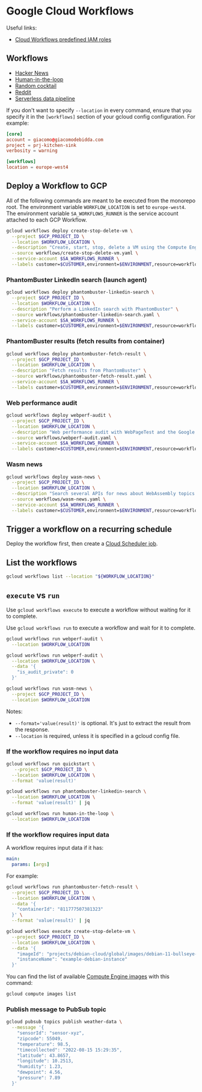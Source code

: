 # Google Cloud Workflows

Useful links:

- [Cloud Workflows predefined IAM roles](https://cloud.google.com/iam/docs/understanding-roles#workflows-roles)

## Workflows

- [Hacker News](./hacker-news/README.md)
- [Human-in-the-loop](./human-in-the-loop/README.md)
- [Random cocktail](./random-cocktail/README.md)
- [Reddit](./reddit/README.md)
- [Serverless data pipeline](./serverless-data-pipeline/README.md)

If you don't want to specify `--location` in every command, ensure that you specify it in the `[workflows]` section of your gcloud config configuration. For example:

```toml
[core]
account = giacomo@giacomodebidda.com
project = prj-kitchen-sink
verbosity = warning

[workflows]
location = europe-west4
```

## Deploy a Workflow to GCP

All of the following commands are meant to be executed from the monorepo root. The environment variable `WORKFLOW_LOCATION` is set to `europe-west4`. The environment variable `SA_WORKFLOWS_RUNNER` is the service account attached to each GCP Workflow.

```sh
gcloud workflows deploy create-stop-delete-vm \
  --project $GCP_PROJECT_ID \
  --location $WORKFLOW_LOCATION \
  --description "Create, start, stop, delete a VM using the Compute Engine Workflows Connector" \
  --source workflows/create-stop-delete-vm.yaml \
  --service-account $SA_WORKFLOWS_RUNNER \
  --labels customer=$CUSTOMER,environment=$ENVIRONMENT,resource=workflow
```

### PhantomBuster LinkedIn search (launch agent)

```sh
gcloud workflows deploy phantombuster-linkedin-search \
  --project $GCP_PROJECT_ID \
  --location $WORKFLOW_LOCATION \
  --description "Perform a LinkedIn search with PhantomBuster" \
  --source workflows/phantombuster-linkedin-search.yaml \
  --service-account $SA_WORKFLOWS_RUNNER \
  --labels customer=$CUSTOMER,environment=$ENVIRONMENT,resource=workflow
```

### PhantomBuster results (fetch results from container)

```sh
gcloud workflows deploy phantombuster-fetch-result \
  --project $GCP_PROJECT_ID \
  --location $WORKFLOW_LOCATION \
  --description "Fetch results from PhantomBuster" \
  --source workflows/phantombuster-fetch-result.yaml \
  --service-account $SA_WORKFLOWS_RUNNER \
  --labels customer=$CUSTOMER,environment=$ENVIRONMENT,resource=workflow
```

### Web performance audit

```sh
gcloud workflows deploy webperf-audit \
  --project $GCP_PROJECT_ID \
  --location $WORKFLOW_LOCATION \
  --description "Web performance audit with WebPageTest and the Google Sheets connector" \
  --source workflows/webperf-audit.yaml \
  --service-account $SA_WORKFLOWS_RUNNER \
  --labels customer=$CUSTOMER,environment=$ENVIRONMENT,resource=workflow
```

### Wasm news

```sh
gcloud workflows deploy wasm-news \
  --project $GCP_PROJECT_ID \
  --location $WORKFLOW_LOCATION \
  --description "Search several APIs for news about WebAssembly topics and store them in Google Sheets" \
  --source workflows/wasm-news.yaml \
  --service-account $SA_WORKFLOWS_RUNNER \
  --labels customer=$CUSTOMER,environment=$ENVIRONMENT,resource=workflow
```

## Trigger a workflow on a recurring schedule

Deploy the workflow first, then create a [Cloud Scheduler job](../docs/cloud-scheduler.md).

## List the workflows

```sh
gcloud workflows list --location "${WORKFLOW_LOCATION}"
```

## `execute` vs `run`

Use `gcloud workflows execute` to execute a workflow without waiting for it to complete.

Use `gcloud workflows run` to execute a workflow and wait for it to complete.

```sh
gcloud workflows run webperf-audit \
  --location $WORKFLOW_LOCATION
```

```sh
gcloud workflows run webperf-audit \
  --location $WORKFLOW_LOCATION \
  --data '{
    "is_audit_private": 0
  }'
```

```sh
gcloud workflows run wasm-news \
  --project $GCP_PROJECT_ID \
  --location $WORKFLOW_LOCATION
```

Notes:

- `--format='value(result)'` is optional. It's just to extract the result from the response.
- `--location` is required, unless it is specified in a gcloud config file.

### If the workflow requires no input data

```sh
gcloud workflows run quickstart \
   --project $GCP_PROJECT_ID \
  --location $WORKFLOW_LOCATION \
  --format 'value(result)'
```

```sh
gcloud workflows run phantombuster-linkedin-search \
  --location $WORKFLOW_LOCATION \
  --format 'value(result)' | jq
```

```sh
gcloud workflows run human-in-the-loop \
  --location $WORKFLOW_LOCATION
```

### If the workflow requires input data

A workflow requires input data if it has:

```yaml
main:
  params: [args]
```

For example:

```sh
gcloud workflows run phantombuster-fetch-result \
  --project $GCP_PROJECT_ID \
  --location $WORKFLOW_LOCATION \
  --data '{
    "containerId": "811777507381323"
  }' \
  --format 'value(result)' | jq
```

```sh
gcloud workflows execute create-stop-delete-vm \
  --project $GCP_PROJECT_ID \
  --location $WORKFLOW_LOCATION \
  --data '{
    "imageId": "projects/debian-cloud/global/images/debian-11-bullseye-v20220406",
    "instanceName": "example-debian-instance"
  }'
```

You can find the list of available [Compute Engine images](https://cloud.google.com/compute/docs/images) with this command:

```sh
gcloud compute images list
```

### Publish message to PubSub topic

```sh
gcloud pubsub topics publish weather-data \
  --message '{
    "sensorId": "sensor-xyz",
    "zipcode": 55049,
    "temperature": 98.5,
    "timecollected": "2022-08-15 15:29:35",
    "latitude": 43.8657,
    "longitude": 10.2513,
    "humidity": 1.23,
    "dewpoint": 4.56,
    "pressure": 7.89
  }'
```
